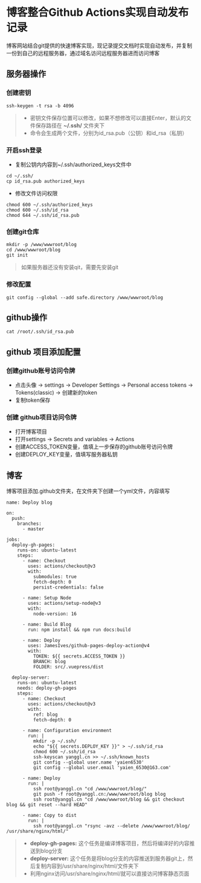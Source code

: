 # 博客整合Github Actions实现自动发布记录

博客网站结合git提供的快速博客实现，现记录提交文档时实现自动发布，并复制一份到自己的远程服务器，通过域名访问远程服务器进而访问博客

## 服务器操作

### 创建密钥

```shell
ssh-keygen -t rsa -b 4096
```

> - 密钥文件保存位置可以修改，如果不想修改可以直接Enter，默认的文件保存路径在 **~/.ssh/** 文件夹下
> - 命令会生成两个文件，分别为id_rsa.pub（公钥）和id_rsa（私钥）

### 开启ssh登录

- 复制公钥内内容到~/.ssh/authorized_keys文件中

```shell
cd ~/.ssh/
cp id_rsa.pub authorized_keys
```

- 修改文件访问权限

```shell
chmod 600 ~/.ssh/authorized_keys
chmod 600 ~/.ssh/id_rsa
chmod 644 ~/.ssh/id_rsa.pub
```

### 创建git仓库

```shell
mkdir -p /www/wwwroot/blog
cd /www/wwwroot/blog
git init
```

> 如果服务器还没有安装qit，需要先安装git

### 修改配置

```shell
git config --global --add safe.directory /www/wwwroot/blog
```

## github操作

```shell
cat /root/.ssh/id_rsa.pub
```

## github 项目添加配置

### 创建github账号访问令牌

- 点击头像 -> settings -> Developer Settings -> Personal access tokens -> Tokens(classic) -> 创建新的token
- 复制token保存

### 创建 github项目访问令牌

- 打开博客项目
- 打开settings -> Secrets and variables -> Actions
- 创建ACCESS_TOKEN变量，值填上一步保存的github账号访问令牌
- 创建DEPLOY_KEY变量，值填写服务器私钥

## 博客

博客项目添加.github文件夹，在文件夹下创建一个yml文件，内容填写

```shell
name: Deploy blog

on:
  push:
    branches:
      - master

jobs:
  deploy-gh-pages:
    runs-on: ubuntu-latest
    steps:
      - name: Checkout
        uses: actions/checkout@v3
        with:
          submodules: true
          fetch-depth: 0
          persist-credentials: false

      - name: Setup Node
        uses: actions/setup-node@v3
        with:
          node-version: 16

      - name: Build Blog
        run: npm install && npm run docs:build

      - name: Deploy
        uses: JamesIves/github-pages-deploy-action@v4
        with:
          TOKEN: ${{ secrets.ACCESS_TOKEN }}
          BRANCH: blog
          FOLDER: src/.vuepress/dist

  deploy-server:
    runs-on: ubuntu-latest
    needs: deploy-gh-pages
    steps:
      - name: Checkout
        uses: actions/checkout@v3
        with:
          ref: blog
          fetch-depth: 0

      - name: Configuration environment
        run: |
          mkdir -p ~/.ssh/
          echo "${{ secrets.DEPLOY_KEY }}" > ~/.ssh/id_rsa
          chmod 600 ~/.ssh/id_rsa
          ssh-keyscan yanggl.cn >> ~/.ssh/known_hosts
          git config --global user.name 'yaien6530'
          git config --global user.email 'yaien_6530@163.com'

      - name: Deploy
        run: |
          ssh root@yanggl.cn "cd /www/wwwroot/blog/"
          git push -f root@yanggl.cn:/www/wwwroot/blog blog          
          ssh root@yanggl.cn "cd /www/wwwroot/blog && git checkout  blog && git reset --hard HEAD"

      - name: Copy to dist
        run: |
          ssh root@yanggl.cn "rsync -avz --delete /www/wwwroot/blog/ /usr/share/nginx/html/"
```

> - **deploy-gh-pages:** 这个任务是编译博客项目，然后将编译好的内容推送到blog分支
> - **deploy-server:** 这个任务是将blog分支的内容推送到服务器git上，然后复制内容到/usr/share/nginx/html/文件夹下
> - 利用nginx访问/usr/share/nginx/html/就可以直接访问博客静态页面
